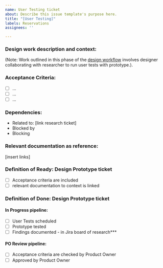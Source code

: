 ```yaml
---
name: User Testing ticket
about: Describe this issue template's purpose here.
title: "[User Testing]"
labels: Reservations
assignees: ''

---
```


### Design work description and context:

(Note: Work outlined in this phase of the [design workflow](https://app.mural.co/t/bcparks2575/m/bcparks2575/1740009580466/581d5ec8e845cefd5dfab701fe51a23292eb742c) involves designer collaborating with researcher to run user tests with prototype.).


### Acceptance Criteria:
- [ ] ...
- [ ] ...
- [ ] ...

### Dependencies:
- Related to: [link research ticket]
- Blocked by
- Blocking

### Relevant documentation as reference:
[insert links]

### Definition of Ready: Design Prototype ticket

- [ ] Acceptance criteria are included
- [ ] relevant documentation to context is linked

### Definition of Done: Design Prototype ticket
#### In Progress pipeline:
- [ ] User Tests scheduled
- [ ] Prototype tested
- [ ] Findings documented - in Jira board of research*** 
#### PO Review pipeline:
- [ ] Acceptance criteria are checked by Product Owner
- [ ] Approved by Product Owner
